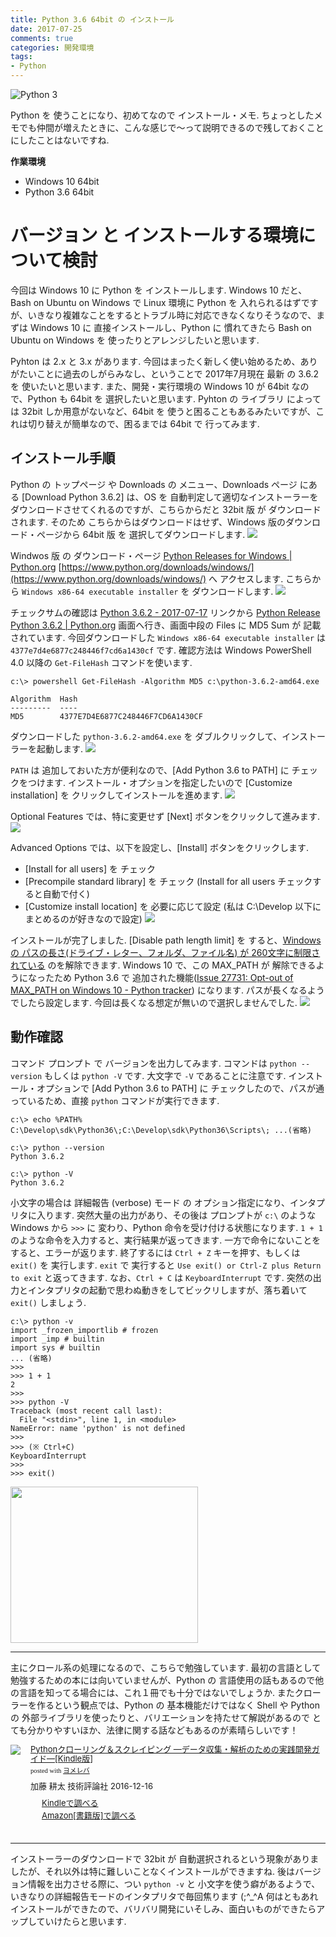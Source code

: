 ```yaml
---
title: Python 3.6 64bit の インストール
date: 2017-07-25
comments: true
categories: 開発環境
tags:
- Python
---
```


![](/images/python/python3.png "Python 3")

Python を 使うことになり、初めてなので インストール・メモ. ちょっとしたメモでも仲間が増えたときに、こんな感じで～って説明できるので残しておくことにしたことはないですね.

**作業環境**
- Windows 10 64bit
- Python 3.6 64bit


# バージョン と インストールする環境について検討
今回は Windows 10 に Python を インストールします. Windows 10 だと、Bash on Ubuntu on Windows で Linux 環境に Python を 入れられるはずですが、いきなり複雑なことをするとトラブル時に対応できなくなりそうなので、まずは Windows 10 に 直接インストールし、Python に 慣れてきたら Bash on Ubuntu on Windows を 使ったりとアレンジしたいと思います.

Pyhton は 2.x と 3.x があります. 今回はまったく新しく使い始めるため、ありがたいことに過去のしがらみなし、ということで 2017年7月現在 最新 の 3.6.2 を 使いたいと思います. また、開発・実行環境の Windows 10 が 64bit なので、Python も 64bit を 選択したいと思います. Pyhton の ライブラリ によっては 32bit しか用意がないなど、64bit を 使うと困ることもあるみたいですが、これは切り替えが簡単なので、困るまでは 64bit で 行ってみます.


## インストール手順
Python の トップページ や Downloads の メニュー、Downloads ページ にある [Download Python 3.6.2] は、OS を 自動判定して適切なインストーラーをダウンロードさせてくれるのですが、こちらからだと 32bit 版 が ダウンロードされます. そのため こちらからはダウンロードはせず、Windows 版のダウンロード・ページから 64bit 版 を 選択してダウンロードします.
![](/images/python/install-3.6/01.png)

Windwos 版 の ダウンロード・ページ [Python Releases for Windows | Python.org](https://www.python.org/downloads/windows/) [https://www.python.org/downloads/windows/](https://www.python.org/downloads/windows/) へ アクセスします.
こちらから `Windows x86-64 executable installer` を ダウンロードします.
![](/images/python/install-3.6/02.png)

チェックサムの確認は [Python 3.6.2 - 2017-07-17](https://www.python.org/downloads/release/python-362/) リンクから [Python Release Python 3.6.2 | Python.org](https://www.python.org/downloads/release/python-362/) 画面へ行き、画面中段の Files に MD5 Sum が 記載されています. 今回ダウンロードした `Windows x86-64 executable installer` は `4377e7d4e6877c248446f7cd6a1430cf` です.
確認方法は Windows PowerShell 4.0 以降の `Get-FileHash` コマンドを使います.
```console
c:\> powershell Get-FileHash -Algorithm MD5 c:\python-3.6.2-amd64.exe

Algorithm  Hash
---------  ----
MD5        4377E7D4E6877C248446F7CD6A1430CF
```

ダウンロードした `python-3.6.2-amd64.exe` を ダブルクリックして、インストーラーを起動します.
![](/images/python/install-3.6/03.png)

`PATH` は 追加しておいた方が便利なので、[Add Python 3.6 to PATH] に チェックをつけます.
インストール・オプションを指定したいので [Customize installation] を クリックしてインストールを進めます.
![](/images/python/install-3.6/04.png)

Optional Features では、特に変更せず [Next] ボタンをクリックして進みます.
![](/images/python/install-3.6/05.png)

Advanced Options では、以下を設定し、[Install] ボタンをクリックします.
- [Install for all users] を チェック
- [Precompile standard library] を チェック (Install for all users チェックすると自動で付く)
- [Customize install location] を 必要に応じて設定 (私は C:\Develop 以下にまとめるのが好きなので設定)
![](/images/python/install-3.6/06.png)


インストールが完了しました.
[Disable path length limit] を すると、[Windows の パスの長さ(ドライブ・レター、フォルダ、ファイル名) が 260文字に制限されている](https://msdn.microsoft.com/en-us/library/windows/desktop/aa365247%28v=vs.85%29.aspx#maxpath) のを解除できます. Windows 10 で、この MAX_PATH が 解除できるようになったため Python 3.6 で 追加された機能([Issue 27731: Opt-out of MAX_PATH on Windows 10 - Python tracker](https://bugs.python.org/issue27731)) になります.
パスが長くなるようでしたら設定します. 今回は長くなる想定が無いので選択しませんでした.
![](/images/python/install-3.6/07.png)


## 動作確認
コマンド プロンプト で バージョンを出力してみます. コマンドは `python --version` もしくは `python -V` です. 大文字で `-V` であることに注意です. インストール・オプションで [Add Python 3.6 to PATH] に チェックしたので、パスが通っているため、直接 `python` コマンドが実行できます.
```console
c:\> echo %PATH%
C:\Develop\sdk\Python36\;C:\Develop\sdk\Python36\Scripts\; ...(省略)

c:\> python --version
Python 3.6.2

c:\> python -V
Python 3.6.2
```

小文字の場合は 詳細報告 (verbose) モード の オプション指定になり、インタプリタに入ります. 突然大量の出力があり、その後は プロンプトが `c:\` のような Windows から `>>>` に 変わり、Python 命令を受け付ける状態になります.
`1 + 1` のような命令を入力すると、実行結果が返ってきます.
一方で命令にないことをすると、エラーが返ります.
終了するには `Ctrl + Z` キーを押す、もしくは `exit()` を 実行します. `exit` で 実行すると `Use exit() or Ctrl-Z plus Return to exit` と返ってきます.
なお、`Ctrl + C` は `KeyboardInterrupt` です.
突然の出力とインタプリタの起動で思わぬ動きをしてビックリしますが、落ち着いて `exit()` しましょう.
```console
c:\> python -v
import _frozen_importlib # frozen
import _imp # builtin
import sys # builtin
... (省略)
>>>
>>> 1 + 1
2
>>>
>>> python -V
Traceback (most recent call last):
  File "<stdin>", line 1, in <module>
NameError: name 'python' is not defined
>>>
>>> (※ Ctrl+C)
KeyboardInterrupt
>>>
>>> exit()
```


<a href="//af.moshimo.com/af/c/click?a_id=871746&p_id=1296&pc_id=2120&pl_id=19703&guid=ON" target="_blank" rel="nofollow"><img src="//image.moshimo.com/af-img/0453/000000019703.jpg" width="300" height="250" style="border:none;"></a><img src="//i.moshimo.com/af/i/impression?a_id=871746&p_id=1296&pc_id=2120&pl_id=19703" width="1" height="1" style="border:none;">



- - - -
主にクロール系の処理になるので、こちらで勉強しています.
最初の言語として勉強するための本には向いていませんが、Python の 言語使用の話もあるので他の言語を知ってる場合には、これ１冊でも十分ではないでしょうか.
またクローラーを作るという観点では、Python の 基本機能だけではなく Shell や Python の 外部ライブラリを使ったりと、バリエーションを持たせて解説があるので とても分かりやすいほか、法律に関する話などもあるのが素晴らしいです！
<div class="booklink-box" style="text-align:left;padding-bottom:20px;font-size:small;/zoom: 1;overflow: hidden;"><div class="booklink-image" style="float:left;margin:0 15px 10px 0;"><a href="//af.moshimo.com/af/c/click?a_id=860699&p_id=170&pc_id=185&pl_id=4062&s_v=b5Rz2P0601xu&url=http%3A%2F%2Fwww.amazon.co.jp%2Fexec%2Fobidos%2FASIN%2FB01NGWKE0P" target="_blank" ><img src="https://images-fe.ssl-images-amazon.com/images/I/51MK3rXBRRL._SL160_.jpg" style="border: none;" /></a><img src="//i.moshimo.com/af/i/impression?a_id=860699&p_id=170&pc_id=185&pl_id=4062" width="1" height="1" style="border:none;"></div><div class="booklink-info" style="line-height:120%;/zoom: 1;overflow: hidden;"><div class="booklink-name" style="margin-bottom:10px;line-height:120%"><a href="//af.moshimo.com/af/c/click?a_id=860699&p_id=170&pc_id=185&pl_id=4062&s_v=b5Rz2P0601xu&url=http%3A%2F%2Fwww.amazon.co.jp%2Fexec%2Fobidos%2FASIN%2FB01NGWKE0P" target="_blank" >Pythonクローリング＆スクレイピング ―データ収集・解析のための実践開発ガイド―[Kindle版]</a><img src="//i.moshimo.com/af/i/impression?a_id=860699&p_id=170&pc_id=185&pl_id=4062" width="1" height="1" style="border:none;"><div class="booklink-powered-date" style="font-size:8pt;margin-top:5px;font-family:verdana;line-height:120%">posted with <a href="https://yomereba.com" rel="nofollow" target="_blank">ヨメレバ</a></div></div><div class="booklink-detail" style="margin-bottom:5px;">加藤 耕太 技術評論社 2016-12-16    </div><div class="booklink-link2" style="margin-top:10px;"><div class="shoplinkkindle" style="margin-right:5px;background: url('//img.yomereba.com/yl.gif') 0 0 no-repeat;padding: 2px 0 2px 18px;white-space: nowrap;"><a href="//af.moshimo.com/af/c/click?a_id=860699&p_id=170&pc_id=185&pl_id=4062&s_v=b5Rz2P0601xu&url=http%3A%2F%2Fwww.amazon.co.jp%2Fexec%2Fobidos%2FASIN%2FB01NGWKE0P%2F" target="_blank" >Kindleで調べる</a><img src="//i.moshimo.com/af/i/impression?a_id=860699&p_id=170&pc_id=185&pl_id=4062" width="1" height="1" style="border:none;"></div><div class="shoplinkamazon" style="margin-right:5px;background: url('//img.yomereba.com/yl.gif') 0 0 no-repeat;padding: 2px 0 2px 18px;white-space: nowrap;"><a href="//af.moshimo.com/af/c/click?a_id=860699&p_id=170&pc_id=185&pl_id=4062&s_v=b5Rz2P0601xu&url=http%3A%2F%2Fwww.amazon.co.jp%2Fexec%2Fobidos%2FASIN%2F4774183679%2F" target="_blank" >Amazon[書籍版]で調べる</a><img src="//i.moshimo.com/af/i/impression?a_id=860699&p_id=170&pc_id=185&pl_id=4062" width="1" height="1" style="border:none;"></div>                                                  </div></div><div class="booklink-footer" style="clear: left"></div></div>



- - - -
インストーラーのダウンロードで 32bit が 自動選択されるという現象がありましたが、それ以外は特に難しいことなくインストールができますね. 後はバージョン情報を出力させる際に、つい `python -v` と 小文字を使う癖があるようで、いきなりの詳細報告モードのインタプリタで毎回焦ります (;^_^A
何はともあれインストールができたので、バリバリ開発にいそしみ、面白いものができたらアップしていけたらと思います.
